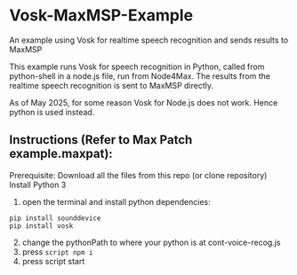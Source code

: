 # Vosk-MaxMSP-Example
An example using Vosk for realtime speech recognition and sends results to MaxMSP

This example runs Vosk for speech recognition in Python, called from python-shell in a node.js file, run from Node4Max. The results from the realtime speech recognition is sent to MaxMSP directly.

As of May 2025, for some reason Vosk for Node.js does not work. Hence python is used instead.


## Instructions (Refer to Max Patch example.maxpat):
Prerequisite: 
Download all the files from this repo (or clone repository)
Install Python 3

1) open the terminal and install python dependencies:
```
pip install sounddevice
pip install vosk
```
2) change the pythonPath to where your python is at cont-voice-recog.js
3) press `script npm i`
4) press script start
